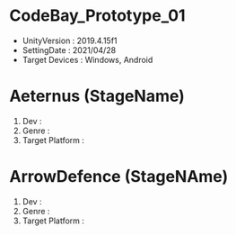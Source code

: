 # CodeBay_Prototype_01
* UnityVersion   : 2019.4.15f1   
* SettingDate    : 2021/04/28   
* Target Devices : Windows, Android

# Aeternus (StageName)  
1. Dev             :   
2. Genre           :   
3. Target Platform :   

# ArrowDefence (StageNAme)  
1. Dev             :  
2. Genre           :  
3. Target Platform :  
